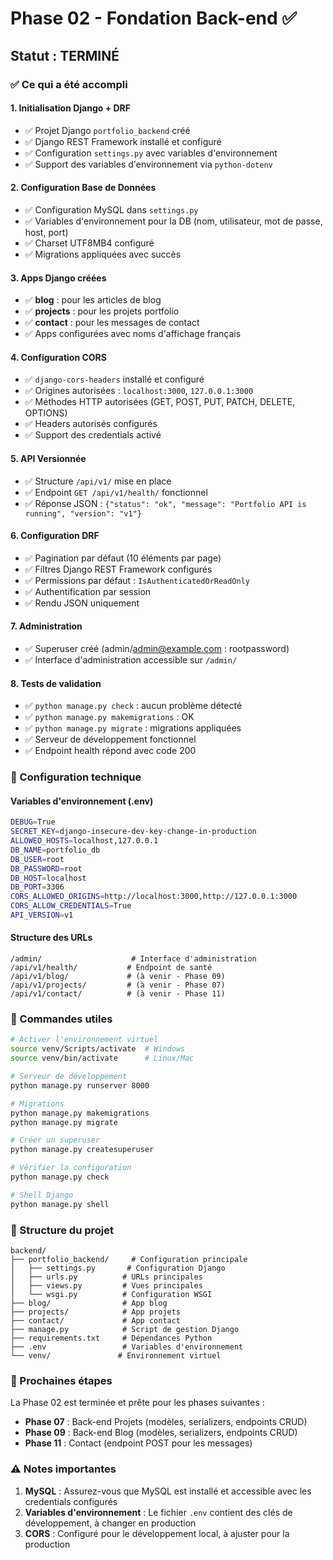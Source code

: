 # Phase 02 - Fondation Back-end ✅

## Statut : TERMINÉ

### ✅ Ce qui a été accompli

#### 1. **Initialisation Django + DRF**

- ✅ Projet Django `portfolio_backend` créé
- ✅ Django REST Framework installé et configuré
- ✅ Configuration `settings.py` avec variables d'environnement
- ✅ Support des variables d'environnement via `python-dotenv`

#### 2. **Configuration Base de Données**

- ✅ Configuration MySQL dans `settings.py`
- ✅ Variables d'environnement pour la DB (nom, utilisateur, mot de passe, host, port)
- ✅ Charset UTF8MB4 configuré
- ✅ Migrations appliquées avec succès

#### 3. **Apps Django créées**

- ✅ **blog** : pour les articles de blog
- ✅ **projects** : pour les projets portfolio
- ✅ **contact** : pour les messages de contact
- ✅ Apps configurées avec noms d'affichage français

#### 4. **Configuration CORS**

- ✅ `django-cors-headers` installé et configuré
- ✅ Origines autorisées : `localhost:3000`, `127.0.0.1:3000`
- ✅ Méthodes HTTP autorisées (GET, POST, PUT, PATCH, DELETE, OPTIONS)
- ✅ Headers autorisés configurés
- ✅ Support des credentials activé

#### 5. **API Versionnée**

- ✅ Structure `/api/v1/` mise en place
- ✅ Endpoint `GET /api/v1/health/` fonctionnel
- ✅ Réponse JSON : `{"status": "ok", "message": "Portfolio API is running", "version": "v1"}`

#### 6. **Configuration DRF**

- ✅ Pagination par défaut (10 éléments par page)
- ✅ Filtres Django REST Framework configurés
- ✅ Permissions par défaut : `IsAuthenticatedOrReadOnly`
- ✅ Authentification par session
- ✅ Rendu JSON uniquement

#### 7. **Administration**

- ✅ Superuser créé (admin/admin@example.com : rootpassword)
- ✅ Interface d'administration accessible sur `/admin/`

#### 8. **Tests de validation**

- ✅ `python manage.py check` : aucun problème détecté
- ✅ `python manage.py makemigrations` : OK
- ✅ `python manage.py migrate` : migrations appliquées
- ✅ Serveur de développement fonctionnel
- ✅ Endpoint health répond avec code 200

### 🔧 Configuration technique

#### Variables d'environnement (.env)

```bash
DEBUG=True
SECRET_KEY=django-insecure-dev-key-change-in-production
ALLOWED_HOSTS=localhost,127.0.0.1
DB_NAME=portfolio_db
DB_USER=root
DB_PASSWORD=root
DB_HOST=localhost
DB_PORT=3306
CORS_ALLOWED_ORIGINS=http://localhost:3000,http://127.0.0.1:3000
CORS_ALLOW_CREDENTIALS=True
API_VERSION=v1
```

#### Structure des URLs

```
/admin/                    # Interface d'administration
/api/v1/health/           # Endpoint de santé
/api/v1/blog/             # (à venir - Phase 09)
/api/v1/projects/         # (à venir - Phase 07)
/api/v1/contact/          # (à venir - Phase 11)
```

### 🚀 Commandes utiles

```bash
# Activer l'environnement virtuel
source venv/Scripts/activate  # Windows
source venv/bin/activate      # Linux/Mac

# Serveur de développement
python manage.py runserver 8000

# Migrations
python manage.py makemigrations
python manage.py migrate

# Créer un superuser
python manage.py createsuperuser

# Vérifier la configuration
python manage.py check

# Shell Django
python manage.py shell
```

### 📁 Structure du projet

```
backend/
├── portfolio_backend/     # Configuration principale
│   ├── settings.py       # Configuration Django
│   ├── urls.py          # URLs principales
│   ├── views.py         # Vues principales
│   └── wsgi.py          # Configuration WSGI
├── blog/                # App blog
├── projects/            # App projets
├── contact/             # App contact
├── manage.py            # Script de gestion Django
├── requirements.txt     # Dépendances Python
├── .env                 # Variables d'environnement
└── venv/               # Environnement virtuel
```

### 🔄 Prochaines étapes

La Phase 02 est terminée et prête pour les phases suivantes :

- **Phase 07** : Back-end Projets (modèles, serializers, endpoints CRUD)
- **Phase 09** : Back-end Blog (modèles, serializers, endpoints CRUD)
- **Phase 11** : Contact (endpoint POST pour les messages)

### ⚠️ Notes importantes

1. **MySQL** : Assurez-vous que MySQL est installé et accessible avec les credentials configurés
2. **Variables d'environnement** : Le fichier `.env` contient des clés de développement, à changer en production
3. **CORS** : Configuré pour le développement local, à ajuster pour la production
